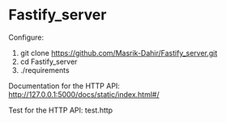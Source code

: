 # Fastify_server

Configure:

1. git clone https://github.com/Masrik-Dahir/Fastify_server.git
2. cd Fastify_server
3. ./requirements

Documentation for the HTTP API:
http://127.0.0.1:5000/docs/static/index.html#/

Test for the HTTP API:
test.http
